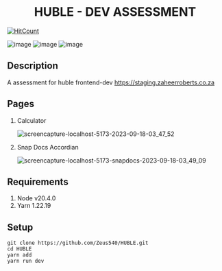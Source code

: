 
<h1 align="center">HUBLE - DEV ASSESSMENT</h1>

[![HitCount](https://hits.dwyl.com/Zeus540/HUBLE.svg?style=flat-square)](http://hits.dwyl.com/Zeus540/HUBLE)


![image](https://img.shields.io/badge/React-20232A?style=for-the-badge&logo=react&logoColor=61DAFB)
![image](https://img.shields.io/badge/React_Router-CA4245?style=for-the-badge&logo=react-router&logoColor=white)
![image](https://img.shields.io/badge/styled--components-DB7093?style=for-the-badge&logo=styled-components&logoColor=white)

## Description
A assessment for huble frontend-dev https://staging.zaheerroberts.co.za

## Pages
1. Calculator

   ![screencapture-localhost-5173-2023-09-18-03_47_52](https://github.com/Zeus540/HUBLE/assets/47927512/babe6575-ee0c-45d5-8c03-14b43c1589a0)


2. Snap Docs Accordian

   ![screencapture-localhost-5173-snapdocs-2023-09-18-03_49_09](https://github.com/Zeus540/HUBLE/assets/47927512/d166462e-cf4d-47d4-b8b7-ed33ecd912fb)

## Requirements
1. Node v20.4.0
2. Yarn 1.22.19

## Setup
    git clone https://github.com/Zeus540/HUBLE.git
    cd HUBLE
    yarn add
    yarn run dev

